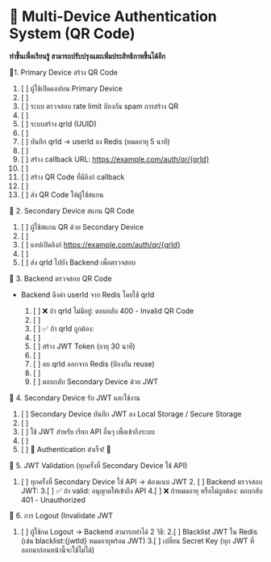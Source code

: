 # 📌 Multi-Device Authentication System (QR Code)

**ทำขึ้นเพื่อเรียนรู้ สามารถปรับปรุงและเพิ่มประสิทธิภาพขึ้นได้อีก**

🔹1. Primary Device สร้าง QR Code
   1. [ ] ผู้ใช้เปิดแอปบน Primary Device
   2. [ ] 
   3. [ ] ระบบ ตรวจสอบ rate limit ป้องกัน spam การสร้าง QR
   4. [ ] 
   5. [ ] ระบบสร้าง qrId (UUID)
   6. [ ] 
   7. [ ] บันทึก qrId -> userId ลง Redis (หมดอายุ 5 นาที)
   8. [ ] 
   9. [ ] สร้าง callback URL: https://example.com/auth/qr/{qrId}
   10. [ ] 
   11. [ ] สร้าง QR Code ที่มีลิงก์ callback
   12. [ ] 
   13. [ ] ส่ง QR Code ให้ผู้ใช้สแกน

🔹 2. Secondary Device สแกน QR Code
   1. [ ] ผู้ใช้สแกน QR ด้วย Secondary Device
   2. [ ] 
   3. [ ] แอปเปิดลิงก์ https://example.com/auth/qr/{qrId}
   4. [ ] 
   5. [ ] ส่ง qrId ไปยัง Backend เพื่อตรวจสอบ

🔹 3. Backend ตรวจสอบ QR Code
    
* Backend ดึงค่า userId จาก Redis โดยใช้ qrId

  1. [ ] ❌ ถ้า qrId ไม่มีอยู่: ตอบกลับ 400 - Invalid QR Code
  2. [ ] 
  3. [ ] ✅ ถ้า qrId ถูกต้อง:
  4. [ ] 
  5. [ ] สร้าง JWT Token (อายุ 30 นาที)
  6. [ ] 
  7. [ ] ลบ qrId ออกจาก Redis (ป้องกัน reuse)
  8. [ ] 
  9. [ ] ตอบกลับ Secondary Device ด้วย JWT

🔹 4. Secondary Device รับ JWT และใช้งาน

   1. [ ] Secondary Device บันทึก JWT ลง Local Storage / Secure Storage
   2. [ ] 
   3. [ ] ใช้ JWT สำหรับ เรียก API อื่นๆ เพื่อเข้าถึงระบบ
   4. [ ] 
   5. [ ] 🎯 Authentication สำเร็จ! 🎯

🔹 5. JWT Validation (ทุกครั้งที่ Secondary Device ใช้ API)
  1. [ ] ทุกครั้งที่ Secondary Device ใช้ API → ต้องแนบ JWT
      2. [ ] Backend ตรวจสอบ JWT:
        3.[ ] ✅ ถ้า valid: อนุญาตให้เข้าถึง API
        4.[ ] ❌ ถ้าหมดอายุ หรือไม่ถูกต้อง: ตอบกลับ 401 - Unauthorized

🔹 6. การ Logout (Invalidate JWT

1. [ ] ผู้ใช้กด Logout → Backend สามารถทำได้ 2 วิธี:
   2.[ ] Blacklist JWT ใน Redis (เช่น blacklist:{jwtId} หมดอายุพร้อม JWT)
   3.[ ] เปลี่ยน Secret Key (ทุก JWT ที่ออกมาก่อนหน้านี้จะใช้ไม่ได้)


